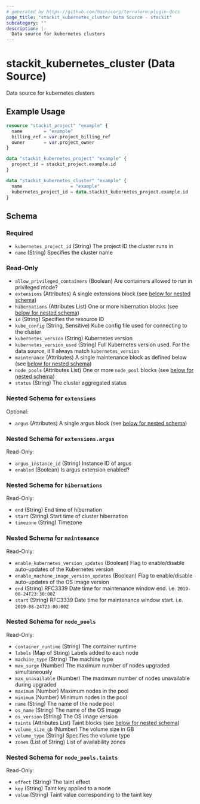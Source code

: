 ```yaml
---
# generated by https://github.com/hashicorp/terraform-plugin-docs
page_title: "stackit_kubernetes_cluster Data Source - stackit"
subcategory: ""
description: |-
  Data source for kubernetes clusters
---
```


# stackit_kubernetes_cluster (Data Source)

Data source for kubernetes clusters

## Example Usage

```terraform
resource "stackit_project" "example" {
  name        = "example"
  billing_ref = var.project_billing_ref
  owner       = var.project_owner
}

data "stackit_kubernetes_project" "example" {
  project_id = stackit_project.example.id
}

data "stackit_kubernetes_cluster" "example" {
  name                  = "example"
  kubernetes_project_id = data.stackit_kubernetes_project.example.id
}
```

<!-- schema generated by tfplugindocs -->
## Schema

### Required

- `kubernetes_project_id` (String) The project ID the cluster runs in
- `name` (String) Specifies the cluster name

### Read-Only

- `allow_privileged_containers` (Boolean) Are containers allowed to run in privileged mode?
- `extensions` (Attributes) A single extensions block (see [below for nested schema](#nestedatt--extensions))
- `hibernations` (Attributes List) One or more hibernation blocks (see [below for nested schema](#nestedatt--hibernations))
- `id` (String) Specifies the resource ID
- `kube_config` (String, Sensitive) Kube config file used for connecting to the cluster
- `kubernetes_version` (String) Kubernetes version
- `kubernetes_version_used` (String) Full Kubernetes version used. For the data source, it'll always match `kubernetes_version`
- `maintenance` (Attributes) A single maintenance block as defined below (see [below for nested schema](#nestedatt--maintenance))
- `node_pools` (Attributes List) One or more `node_pool` blocks (see [below for nested schema](#nestedatt--node_pools))
- `status` (String) The cluster aggregated status

<a id="nestedatt--extensions"></a>
### Nested Schema for `extensions`

Optional:

- `argus` (Attributes) A single argus block (see [below for nested schema](#nestedatt--extensions--argus))

<a id="nestedatt--extensions--argus"></a>
### Nested Schema for `extensions.argus`

Read-Only:

- `argus_instance_id` (String) Instance ID of argus
- `enabled` (Boolean) Is argus extension enabled?



<a id="nestedatt--hibernations"></a>
### Nested Schema for `hibernations`

Read-Only:

- `end` (String) End time of hibernation
- `start` (String) Start time of cluster hibernation
- `timezone` (String) Timezone


<a id="nestedatt--maintenance"></a>
### Nested Schema for `maintenance`

Read-Only:

- `enable_kubernetes_version_updates` (Boolean) Flag to enable/disable auto-updates of the Kubernetes version
- `enable_machine_image_version_updates` (Boolean) Flag to enable/disable auto-updates of the OS image version
- `end` (String) RFC3339 Date time for maintenance window end. i.e. `2019-08-24T23:30:00Z`
- `start` (String) RFC3339 Date time for maintenance window start. i.e. `2019-08-24T23:00:00Z`


<a id="nestedatt--node_pools"></a>
### Nested Schema for `node_pools`

Read-Only:

- `container_runtime` (String) The container runtime
- `labels` (Map of String) Labels added to each node
- `machine_type` (String) The machine type
- `max_surge` (Number) The maximum number of nodes upgraded simultaneously
- `max_unavailable` (Number) The maximum number of nodes unavailable during upgraded
- `maximum` (Number) Maximum nodes in the pool
- `minimum` (Number) Minimum nodes in the pool
- `name` (String) The name of the node pool
- `os_name` (String) The name of the OS image
- `os_version` (String) The OS image version
- `taints` (Attributes List) Taint blocks (see [below for nested schema](#nestedatt--node_pools--taints))
- `volume_size_gb` (Number) The volume size in GB
- `volume_type` (String) Specifies the volume type
- `zones` (List of String) List of availability zones

<a id="nestedatt--node_pools--taints"></a>
### Nested Schema for `node_pools.taints`

Read-Only:

- `effect` (String) The taint effect
- `key` (String) Taint key applied to a node
- `value` (String) Taint value corresponding to the taint key


